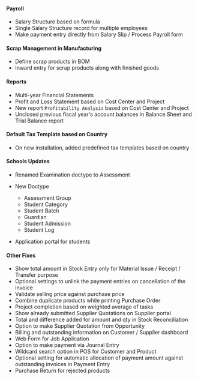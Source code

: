 #### Payroll
- Salary Structure based on formula
- Single Salary Structure record for multiple employees
- Make payment entry directly from Salary Slip / Process Payroll form

#### Scrap Management in Manufacturing
- Define scrap products in BOM
- Inward entry for scrap products along with finished goods

#### Reports
- Multi-year Financial Statements
- Profit and Loss Statement based on Cost Center and Project
- New report `Profitability Analysis` based on Cost Center and Project
- Unclosed previous fiscal year's account balances in Balance Sheet and Trial Balance report

#### Default Tax Template based on Country
- On new installation, added predefined tax templates based on country

#### Schools Updates
- Renamed Examination doctype to Assessment
- New Doctype
	- Assessment Group
	- Student Category
	- Student Batch
	- Guardian
	- Student Admission
	- Student Log
	
- Application portal for students

#### Other Fixes
- Show total amount in Stock Entry only for Material Issue / Receipt / Transfer purpose
- Optional settings to unlink the payment entries on cancellation of the invoice
- Validate selling price against purchase price
- Combine duplicate products while printing Purchase Order
- Project completion based on weighted average of tasks
- Show already submitted Supplier Quotations on Supplier portal
- Total and difference added for amount and qty in Stock Reconciliation
- Option to make Supplier Quotation from Opportunity
- Billing and outstanding information on Customer / Supplier dashboard
- Web Form for Job Application
- Option to make payment via Journal Entry
- Wildcard search option in POS for Customer and Product
- Optional setting for automatic allocation of payment amount against outstanding invoices in Payment Entry
- Purchase Return for rejected products